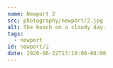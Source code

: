 ```yaml
---
name: Newport 2
src: photography/newport/2.jpg
alt: The beach on a cloudy day.
tags: 
  - newport
id: newport/2
date: 2020-06-22T13:19:00-08:00
---
```


